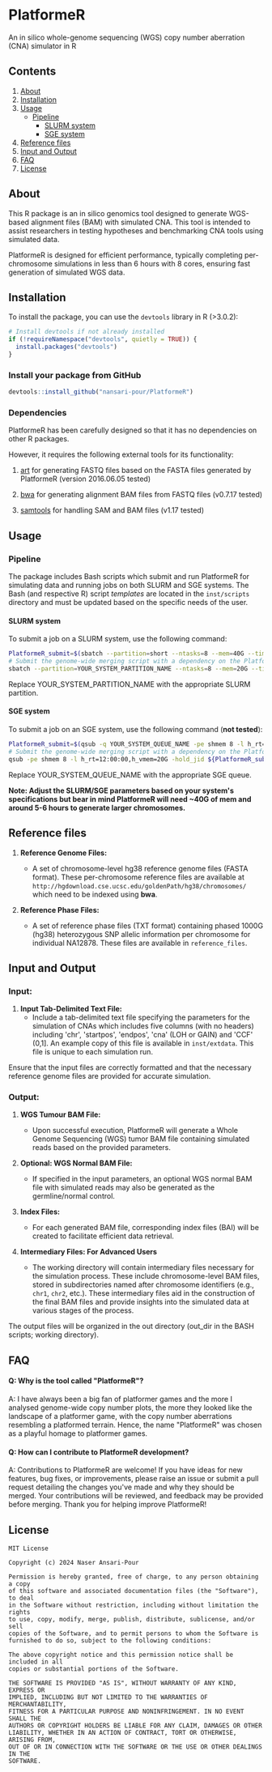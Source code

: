 # PlatformeR

An in silico whole-genome sequencing (WGS) copy number aberration (CNA) simulator in R

## Contents

1. [About](#about)
2. [Installation](#installation)
3. [Usage](#usage)
   - [Pipeline](#pipeline)
     - [SLURM system](#slurm-system)
     - [SGE system](#sge-system)
4. [Reference files](#reference-files)
5. [Input and Output](#input-and-output)
6. [FAQ](#faq)
7. [License](#license)

## About

This R package is an in silico genomics tool designed to generate WGS-based alignment files (BAM) with simulated CNA. This tool is intended to assist researchers in testing hypotheses and benchmarking CNA tools using simulated data.

PlatformeR is designed for efficient performance, typically completing per-chromosome simulations in less than 6 hours with 8 cores, ensuring fast generation of simulated WGS data.

## Installation

To install the package, you can use the `devtools` library in R (>3.0.2):

```R
# Install devtools if not already installed
if (!requireNamespace("devtools", quietly = TRUE)) {
  install.packages("devtools")
}
```
### Install your package from GitHub

```R
devtools::install_github("nansari-pour/PlatformeR")
```
### Dependencies

PlatformeR has been carefully designed so that it has no dependencies on other R packages.

However, it requires the following external tools for its functionality:

1. [art](https://www.niehs.nih.gov/research/resources/software/biostatistics/art) for generating FASTQ files based on the FASTA files generated by PlatformeR (version 2016.06.05 tested)

2. [bwa](https://github.com/lh3/bwa) for generating alignment BAM files from FASTQ files (v0.7.17 tested)

3. [samtools](http://www.htslib.org/) for handling SAM and BAM files (v1.17 tested)

## Usage

### Pipeline

The package includes Bash scripts which submit and run PlatformeR for simulating data and running jobs on both SLURM and SGE systems. The Bash (and respective R) script *templates* are located in the `inst/scripts` directory and must be updated based on the specific needs of the user.

#### SLURM system

To submit a job on a SLURM system, use the following command:

```bash
PlatformeR_submit=$(sbatch --partition=short --ntasks=8 --mem=40G --time=0-06:00:00 -a 1-22 ./runPlatformeR.sh | awk '{print $4}')
# Submit the genome-wide merging script with a dependency on the PlatformeR job
sbatch --partition=YOUR_SYSTEM_PARTITION_NAME --ntasks=8 --mem=20G --time=0-12:00:00 --dependency=afterok:${PlatformeR_submit} ./WGS_bam_generator.sh
```
Replace YOUR_SYSTEM_PARTITION_NAME with the appropriate SLURM partition.

#### SGE system

To submit a job on an SGE system, use the following command (**not tested**):

```bash
PlatformeR_submit=$(qsub -q YOUR_SYSTEM_QUEUE_NAME -pe shmem 8 -l h_rt=6:00:00,h_vmem=40G -t 1-22 ./runPlatformeR.sh | awk '{print $3}')
# Submit the genome-wide merging script with a dependency on the PlatformeR job
qsub -pe shmem 8 -l h_rt=12:00:00,h_vmem=20G -hold_jid ${PlatformeR_submit} ./WGS_bam_generator.sh
```
Replace YOUR_SYSTEM_QUEUE_NAME with the appropriate SGE queue.

**Note: Adjust the SLURM/SGE parameters based on your system's specifications but bear in mind PlatformeR will need ~40G of mem and around 5-6 hours to generate larger chromosomes.**

## Reference files

1. **Reference Genome Files:**
   - A set of chromosome-level hg38 reference genome files (FASTA format). These per-chromosome reference files are available at `http://hgdownload.cse.ucsc.edu/goldenPath/hg38/chromosomes/` which need to be indexed using **bwa**.

2. **Reference Phase Files:**
   - A set of reference phase files (TXT format) containing phased 1000G (hg38) heterozygous SNP allelic information per chromosome for individual NA12878. These files are available in `reference_files`.

## Input and Output

### Input:

1. **Input Tab-Delimited Text File:**
   - Include a tab-delimited text file specifying the parameters for the simulation of CNAs which includes five columns (with no headers) including 'chr', 'startpos', 'endpos', 'cna' (LOH or GAIN) and 'CCF' (0,1]. An example copy of this file is available in  `inst/extdata`. This file is unique to each simulation run.

Ensure that the input files are correctly formatted and that the necessary reference genome files are provided for accurate simulation.

### Output:

1. **WGS Tumour BAM File:**
   - Upon successful execution, PlatformeR will generate a Whole Genome Sequencing (WGS) tumor BAM file containing simulated reads based on the provided parameters.

2. **Optional: WGS Normal BAM File:**
   - If specified in the input parameters, an optional WGS normal BAM file with simulated reads may also be generated as the germline/normal control.

3. **Index Files:**
   - For each generated BAM file, corresponding index files (BAI) will be created to facilitate efficient data retrieval.

4. **Intermediary Files: For Advanced Users**
   - The working directory will contain intermediary files necessary for the simulation process. These include chromosome-level BAM files, stored in subdirectories named after chromosome identifiers (e.g., `chr1`, `chr2`, etc.). These intermediary files aid in the construction of the final BAM files and provide insights into the simulated data at various stages of the process.

The output files will be organized in the out directory (out_dir in the BASH scripts; working directory).

## FAQ

#### Q: Why is the tool called "PlatformeR"?

A: I have always been a big fan of platformer games and the more I analysed genome-wide copy number plots, the more they looked like the landscape of a platformer game, with the copy number aberrations resembling a platformed terrain. Hence, the name "PlatformeR" was chosen as a playful homage to platformer games.

#### Q: How can I contribute to PlatformeR development?

A: Contributions to PlatformeR are welcome! If you have ideas for new features, bug fixes, or improvements, please raise an issue or submit a pull request detailing the changes you've made and why they should be merged.
Your contributions will be reviewed, and feedback may be provided before merging. Thank you for helping improve PlatformeR!

## License

```
MIT License

Copyright (c) 2024 Naser Ansari-Pour

Permission is hereby granted, free of charge, to any person obtaining a copy
of this software and associated documentation files (the "Software"), to deal
in the Software without restriction, including without limitation the rights
to use, copy, modify, merge, publish, distribute, sublicense, and/or sell
copies of the Software, and to permit persons to whom the Software is
furnished to do so, subject to the following conditions:

The above copyright notice and this permission notice shall be included in all
copies or substantial portions of the Software.

THE SOFTWARE IS PROVIDED "AS IS", WITHOUT WARRANTY OF ANY KIND, EXPRESS OR
IMPLIED, INCLUDING BUT NOT LIMITED TO THE WARRANTIES OF MERCHANTABILITY,
FITNESS FOR A PARTICULAR PURPOSE AND NONINFRINGEMENT. IN NO EVENT SHALL THE
AUTHORS OR COPYRIGHT HOLDERS BE LIABLE FOR ANY CLAIM, DAMAGES OR OTHER
LIABILITY, WHETHER IN AN ACTION OF CONTRACT, TORT OR OTHERWISE, ARISING FROM,
OUT OF OR IN CONNECTION WITH THE SOFTWARE OR THE USE OR OTHER DEALINGS IN THE
SOFTWARE.
```
